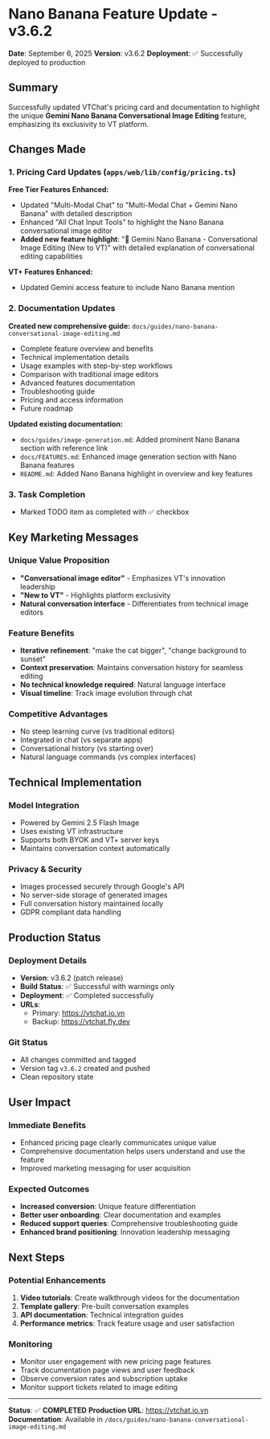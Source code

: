 # Nano Banana Feature Update - v3.6.2

**Date**: September 6, 2025
**Version**: v3.6.2
**Deployment**: ✅ Successfully deployed to production

## Summary

Successfully updated VTChat's pricing card and documentation to highlight the unique **Gemini Nano Banana Conversational Image Editing** feature, emphasizing its exclusivity to VT platform.

## Changes Made

### 1. Pricing Card Updates (`apps/web/lib/config/pricing.ts`)

**Free Tier Features Enhanced:**

- Updated "Multi-Modal Chat" to "Multi-Modal Chat + Gemini Nano Banana" with detailed description
- Enhanced "All Chat Input Tools" to highlight the Nano Banana conversational image editor
- **Added new feature highlight**: "🍌 Gemini Nano Banana - Conversational Image Editing (New to VT)" with detailed explanation of conversational editing capabilities

**VT+ Features Enhanced:**

- Updated Gemini access feature to include Nano Banana mention

### 2. Documentation Updates

**Created new comprehensive guide:** `docs/guides/nano-banana-conversational-image-editing.md`

- Complete feature overview and benefits
- Technical implementation details
- Usage examples with step-by-step workflows
- Comparison with traditional image editors
- Advanced features documentation
- Troubleshooting guide
- Pricing and access information
- Future roadmap

**Updated existing documentation:**

- `docs/guides/image-generation.md`: Added prominent Nano Banana section with reference link
- `docs/FEATURES.md`: Enhanced image generation section with Nano Banana features
- `README.md`: Added Nano Banana highlight in overview and key features

### 3. Task Completion

- Marked TODO item as completed with ✅ checkbox

## Key Marketing Messages

### Unique Value Proposition

- **"Conversational image editor"** - Emphasizes VT's innovation leadership
- **"New to VT"** - Highlights platform exclusivity
- **Natural conversation interface** - Differentiates from technical image editors

### Feature Benefits

- **Iterative refinement**: "make the cat bigger", "change background to sunset"
- **Context preservation**: Maintains conversation history for seamless editing
- **No technical knowledge required**: Natural language interface
- **Visual timeline**: Track image evolution through chat

### Competitive Advantages

- No steep learning curve (vs traditional editors)
- Integrated in chat (vs separate apps)
- Conversational history (vs starting over)
- Natural language commands (vs complex interfaces)

## Technical Implementation

### Model Integration

- Powered by Gemini 2.5 Flash Image
- Uses existing VT infrastructure
- Supports both BYOK and VT+ server keys
- Maintains conversation context automatically

### Privacy & Security

- Images processed securely through Google's API
- No server-side storage of generated images
- Full conversation history maintained locally
- GDPR compliant data handling

## Production Status

### Deployment Details

- **Version**: v3.6.2 (patch release)
- **Build Status**: ✅ Successful with warnings only
- **Deployment**: ✅ Completed successfully
- **URLs**:
  - Primary: https://vtchat.io.vn
  - Backup: https://vtchat.fly.dev

### Git Status

- All changes committed and tagged
- Version tag `v3.6.2` created and pushed
- Clean repository state

## User Impact

### Immediate Benefits

- Enhanced pricing page clearly communicates unique value
- Comprehensive documentation helps users understand and use the feature
- Improved marketing messaging for user acquisition

### Expected Outcomes

- **Increased conversion**: Unique feature differentiation
- **Better user onboarding**: Clear documentation and examples
- **Reduced support queries**: Comprehensive troubleshooting guide
- **Enhanced brand positioning**: Innovation leadership messaging

## Next Steps

### Potential Enhancements

1. **Video tutorials**: Create walkthrough videos for the documentation
2. **Template gallery**: Pre-built conversation examples
3. **API documentation**: Technical integration guides
4. **Performance metrics**: Track feature usage and user satisfaction

### Monitoring

- Monitor user engagement with new pricing page features
- Track documentation page views and user feedback
- Observe conversion rates and subscription uptake
- Monitor support tickets related to image editing

---

**Status**: ✅ **COMPLETED**
**Production URL**: https://vtchat.io.vn
**Documentation**: Available in `/docs/guides/nano-banana-conversational-image-editing.md`
